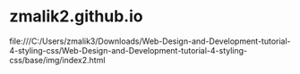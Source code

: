 # zmalik2.github.io
file:///C:/Users/zmalik3/Downloads/Web-Design-and-Development-tutorial-4-styling-css/Web-Design-and-Development-tutorial-4-styling-css/base/img/index2.html


